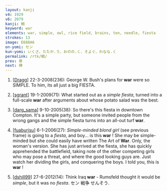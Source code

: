 ```yaml
---
layout: kanji
v4: 1929
v6: 2079
kanji: 戦
keyword: war
elements: war, simple, owl, rice field, brains, ten, needle, fiesta
strokes: 13
image: E688A6
on-yomi: セン
kun-yomi: いくさ、たたか.う、おのの.く、そよぐ、わなな.く
permalink: /rtk/戦/
prev: 単
next: 禅
---
```


1) [<a href="http://kanji.koohii.com/profile/Dragg">Dragg</a>] 22-3-2008(236): George W. Bush&#039;s plans for<strong> war</strong> were so SIMPLE. To him, its all just a big FIESTA.

2) [<a href="http://kanji.koohii.com/profile/sgrant">sgrant</a>] 19-1-2009(71): What started out as a <em>simple fiesta</em>, turned into a full-scale<strong> war</strong> after arguments about whose potato salad was the best.

3) [<a href="http://kanji.koohii.com/profile/darg_sama">darg_sama</a>] 9-10-2005(38): So there&#039;s this fiesta in downtown Compton. It&#039;s a simple party, but someone invited people from the wrong gangs and the simple fiesta turns into an all-out turf<strong> war</strong>.

4) [<a href="http://kanji.koohii.com/profile/fuaburisu">fuaburisu</a>] 6-1-2006(27): <em>Simple-minded blond girl</em> (see previous frame) is going to a <em>fiesta</em>, and boy... is this<strong> war</strong> ! She may be simple-minded but she could easily have written The Art of<strong> War</strong>. Only, the woman&#039;s version. She has just arrived at the fiesta, she has quickly apprehended the battlefield, taking note of the other competing girls who may pose a threat, and where the good looking guys are. Just watch her dividing the girls, and conquering the boys. I told you, this is<strong> war</strong> !

5) [<a href="http://kanji.koohii.com/profile/dshill99">dshill99</a>] 27-6-2012(14): Think Iraq<strong> war</strong> - Rumsfeld thought it would be <em>simple</em>, but it was no <em>fiesta</em>. セン 戦争 せんそう.

